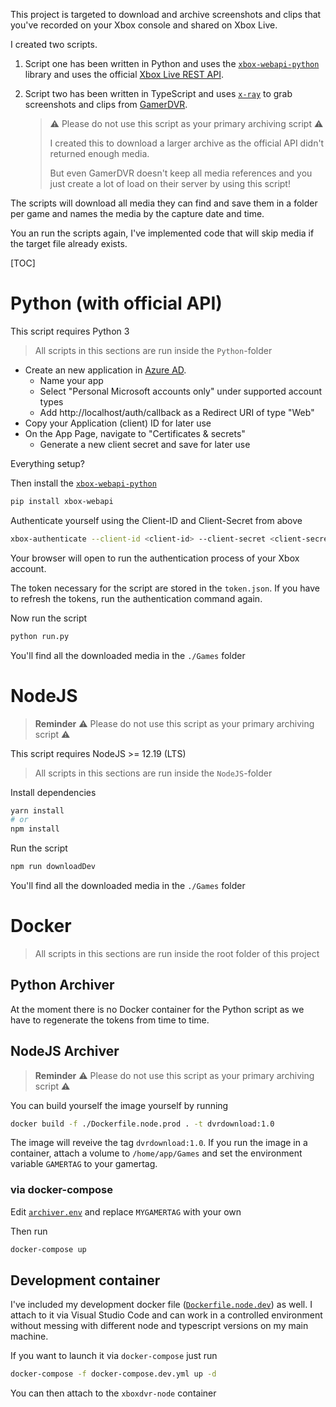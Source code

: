 This project is targeted to download and archive screenshots and clips that you've recorded on your Xbox console and shared on Xbox Live.

I created two scripts.

1. Script one has been written in Python and uses the [`xbox-webapi-python`](https://github.com/OpenXbox/xbox-webapi-python) library and uses the official [Xbox Live REST API](https://docs.microsoft.com/en-us/gaming/xbox-live/api-ref/xbox-live-rest/atoc-xboxlivews-reference).

2. Script two has been written in TypeScript and uses [`x-ray`](https://www.npmjs.com/package/x-ray) to grab screenshots and clips from [GamerDVR](https://gamerdvr.com).

   > ⚠️ Please do not use this script as your primary archiving script ⚠️
   >
   > I created this to download a larger archive as the official API didn't returned enough media.
   >
   > But even GamerDVR doesn't keep all media references and you just create a lot of load on their server by using this script!

The scripts will download all media they can find and save them in a folder per game and names the media by the capture date and time.

You an run the scripts again, I've implemented code that will skip media if the target file already exists.

[TOC]

# Python (with official API)

This script requires Python 3

> All scripts in this sections are run inside the `Python`-folder

- Create an new application in [Azure AD](https://portal.azure.com/#blade/Microsoft_AAD_RegisteredApps/ApplicationsListBlade).
  - Name your app
  - Select "Personal Microsoft accounts only" under supported account types
  - Add http://localhost/auth/callback as a Redirect URI of type "Web"
- Copy your Application (client) ID for later use
- On the App Page, navigate to "Certificates & secrets"
  - Generate a new client secret and save for later use

Everything setup? 

Then install the [`xbox-webapi-python`](https://github.com/OpenXbox/xbox-webapi-python)

```bash
pip install xbox-webapi
```

Authenticate yourself using the Client-ID and Client-Secret from above

```bash
xbox-authenticate --client-id <client-id> --client-secret <client-secret> -t token.json
```

Your browser will open to run the authentication process of your Xbox account.

The token necessary for the script are stored in the `token.json`. If you have to refresh the tokens, run the authentication command again.

Now run the script

```bash
python run.py
```

You'll find all the downloaded media in the `./Games` folder

# NodeJS

>  **Reminder**
> ⚠️ Please do not use this script as your primary archiving script ⚠️

This script requires NodeJS >= 12.19 (LTS)

> All scripts in this sections are run inside the `NodeJS`-folder

Install dependencies

```bash
yarn install
# or
npm install
```

Run the script

```bash
npm run downloadDev
```

You'll find all the downloaded media in the `./Games` folder

# Docker

> All scripts in this sections are run inside the root folder of this project

## Python Archiver

At the moment there is no Docker container for the Python script as we have to regenerate the tokens from time to time.

## NodeJS Archiver

> **Reminder**
> ⚠️ Please do not use this script as your primary archiving script ⚠️

You can build yourself the image yourself by running
```bash
docker build -f ./Dockerfile.node.prod . -t dvrdownload:1.0
```
The image will reveive the tag `dvrdownload:1.0`.
If you run the image in a container, attach a volume to `/home/app/Games` and set the environment variable `GAMERTAG` to your gamertag.

### via docker-compose
Edit [`archiver.env`](./archiver.env) and replace `MYGAMERTAG` with your own

Then run
```bash
docker-compose up
```

## Development container

I've included my development docker file ([`Dockerfile.node.dev`](./Dockerfile.node.dev)) as well. I attach to it via Visual Studio Code and can work in a controlled environment without messing with different node and typescript versions on my main machine.

If you want to launch it via `docker-compose` just run

```bash
docker-compose -f docker-compose.dev.yml up -d
```

You can then attach to the `xboxdvr-node` container